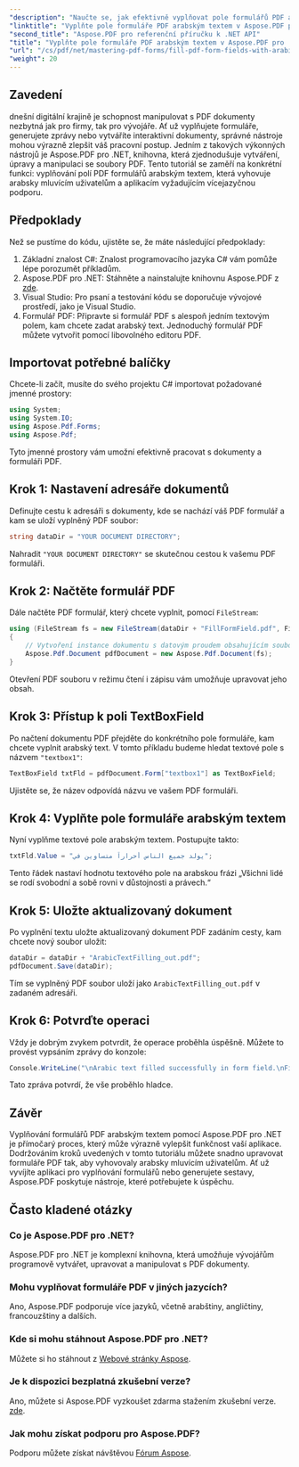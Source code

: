 ```yaml
---
"description": "Naučte se, jak efektivně vyplňovat pole formulářů PDF arabským textem pomocí knihovny Aspose.PDF pro .NET. Tento podrobný návod vás provede procesem nastavení a příkladem kódování."
"linktitle": "Vyplňte pole formuláře PDF arabským textem v Aspose.PDF pro .NET"
"second_title": "Aspose.PDF pro referenční příručku k .NET API"
"title": "Vyplňte pole formuláře PDF arabským textem v Aspose.PDF pro .NET"
"url": "/cs/pdf/net/mastering-pdf-forms/fill-pdf-form-fields-with-arabic-text/"
"weight": 20
---
```


## Zavedení

dnešní digitální krajině je schopnost manipulovat s PDF dokumenty nezbytná jak pro firmy, tak pro vývojáře. Ať už vyplňujete formuláře, generujete zprávy nebo vytváříte interaktivní dokumenty, správné nástroje mohou výrazně zlepšit váš pracovní postup. Jedním z takových výkonných nástrojů je Aspose.PDF pro .NET, knihovna, která zjednodušuje vytváření, úpravy a manipulaci se soubory PDF. Tento tutoriál se zaměří na konkrétní funkci: vyplňování polí PDF formulářů arabským textem, která vyhovuje arabsky mluvícím uživatelům a aplikacím vyžadujícím vícejazyčnou podporu.

## Předpoklady

Než se pustíme do kódu, ujistěte se, že máte následující předpoklady:

1. Základní znalost C#: Znalost programovacího jazyka C# vám pomůže lépe porozumět příkladům.
2. Aspose.PDF pro .NET: Stáhněte a nainstalujte knihovnu Aspose.PDF z [zde](https://releases.aspose.com/pdf/net/).
3. Visual Studio: Pro psaní a testování kódu se doporučuje vývojové prostředí, jako je Visual Studio.
4. Formulář PDF: Připravte si formulář PDF s alespoň jedním textovým polem, kam chcete zadat arabský text. Jednoduchý formulář PDF můžete vytvořit pomocí libovolného editoru PDF.

## Importovat potřebné balíčky

Chcete-li začít, musíte do svého projektu C# importovat požadované jmenné prostory:

```csharp
using System;
using System.IO;
using Aspose.Pdf.Forms;
using Aspose.Pdf;
```

Tyto jmenné prostory vám umožní efektivně pracovat s dokumenty a formuláři PDF.

## Krok 1: Nastavení adresáře dokumentů

Definujte cestu k adresáři s dokumenty, kde se nachází váš PDF formulář a kam se uloží vyplněný PDF soubor:

```csharp
string dataDir = "YOUR DOCUMENT DIRECTORY";
```

Nahradit `"YOUR DOCUMENT DIRECTORY"` se skutečnou cestou k vašemu PDF formuláři.

## Krok 2: Načtěte formulář PDF

Dále načtěte PDF formulář, který chcete vyplnit, pomocí `FileStream`:

```csharp
using (FileStream fs = new FileStream(dataDir + "FillFormField.pdf", FileMode.Open, FileAccess.ReadWrite))
{
    // Vytvoření instance dokumentu s datovým proudem obsahujícím soubor formuláře
    Aspose.Pdf.Document pdfDocument = new Aspose.Pdf.Document(fs);
}
```

Otevření PDF souboru v režimu čtení i zápisu vám umožňuje upravovat jeho obsah.

## Krok 3: Přístup k poli TextBoxField

Po načtení dokumentu PDF přejděte do konkrétního pole formuláře, kam chcete vyplnit arabský text. V tomto příkladu budeme hledat textové pole s názvem `"textbox1"`:

```csharp
TextBoxField txtFld = pdfDocument.Form["textbox1"] as TextBoxField;
```

Ujistěte se, že název odpovídá názvu ve vašem PDF formuláři.

## Krok 4: Vyplňte pole formuláře arabským textem

Nyní vyplňme textové pole arabským textem. Postupujte takto:

```csharp
txtFld.Value = "يولد جميع الناس أحراراً متساوين في";
```

Tento řádek nastaví hodnotu textového pole na arabskou frázi „Všichni lidé se rodí svobodní a sobě rovni v důstojnosti a právech.“

## Krok 5: Uložte aktualizovaný dokument

Po vyplnění textu uložte aktualizovaný dokument PDF zadáním cesty, kam chcete nový soubor uložit:

```csharp
dataDir = dataDir + "ArabicTextFilling_out.pdf";
pdfDocument.Save(dataDir);
```

Tím se vyplněný PDF soubor uloží jako `ArabicTextFilling_out.pdf` v zadaném adresáři.

## Krok 6: Potvrďte operaci

Vždy je dobrým zvykem potvrdit, že operace proběhla úspěšně. Můžete to provést vypsáním zprávy do konzole:

```csharp
Console.WriteLine("\nArabic text filled successfully in form field.\nFile saved at " + dataDir);
```

Tato zpráva potvrdí, že vše proběhlo hladce.

## Závěr

Vyplňování formulářů PDF arabským textem pomocí Aspose.PDF pro .NET je přímočarý proces, který může výrazně vylepšit funkčnost vaší aplikace. Dodržováním kroků uvedených v tomto tutoriálu můžete snadno upravovat formuláře PDF tak, aby vyhovovaly arabsky mluvícím uživatelům. Ať už vyvíjíte aplikaci pro vyplňování formulářů nebo generujete sestavy, Aspose.PDF poskytuje nástroje, které potřebujete k úspěchu.

## Často kladené otázky

### Co je Aspose.PDF pro .NET?
Aspose.PDF pro .NET je komplexní knihovna, která umožňuje vývojářům programově vytvářet, upravovat a manipulovat s PDF dokumenty.

### Mohu vyplňovat formuláře PDF v jiných jazycích?
Ano, Aspose.PDF podporuje více jazyků, včetně arabštiny, angličtiny, francouzštiny a dalších.

### Kde si mohu stáhnout Aspose.PDF pro .NET?
Můžete si ho stáhnout z [Webové stránky Aspose](https://releases.aspose.com/pdf/net/).

### Je k dispozici bezplatná zkušební verze?
Ano, můžete si Aspose.PDF vyzkoušet zdarma stažením zkušební verze. [zde](https://releases.aspose.com/).

### Jak mohu získat podporu pro Aspose.PDF?
Podporu můžete získat návštěvou [Fórum Aspose](https://forum.aspose.com/c/pdf/10).